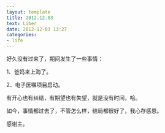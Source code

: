 ```yaml
---
layout: template
title: 2012.12.03
text: Liber
date: 2012-12-03 13:27
categories:
- life
---
```

好久没有过来了，期间发生了一些事情：  

1、爸妈来上海了。  

2、电子医嘱项目启动。  

有开心也有纠结，有期望也有失望，就是没有时间，哈。  

如今，事情都过去了，不管怎么样，结局都很好了，我心存感恩。  

感谢主。  



